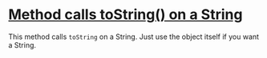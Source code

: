 # [Method calls toString() on a String](http://fb-contrib.sourceforge.net/bugdescriptions.html#SPP_TOSTRING_ON_STRING)

This method calls `toString` on a String. Just use the object itself if you want a String.